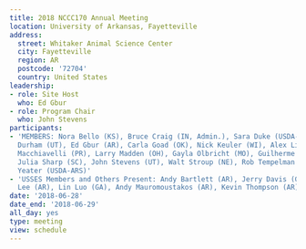 ```yaml
---
title: 2018 NCCC170 Annual Meeting
location: University of Arkansas, Fayetteville
address:
  street: Whitaker Animal Science Center
  city: Fayetteville
  region: AR
  postcode: '72704'
  country: United States
leadership:
- role: Site Host
  who: Ed Gbur
- role: Program Chair
  who: John Stevens
participants:
- 'MEMBERS: Nora Bello (KS), Bruce Craig (IN, Admin.), Sara Duke (USDA-ARS), Susan
  Durham (UT), Ed Gbur (AR), Carla Goad (OK), Nick Keuler (WI), Alex Lipka (IL), Raul
  Macchiavelli (PR), Larry Madden (OH), Gayla Olbricht (MO), Guilherme Rosa (WI),
  Julia Sharp (SC), John Stevens (UT), Walt Stroup (NE), Rob Tempelman (MI), Kathy
  Yeater (USDA-ARS)'
- 'USSES Members and Others Present: Andy Bartlett (AR), Jerry Davis (GA), JungAe
  Lee (AR), Lin Luo (GA), Andy Mauromoustakos (AR), Kevin Thompson (AR)'
date: '2018-06-28'
date_end: '2018-06-29'
all_day: yes
type: meeting
view: schedule
---
```

